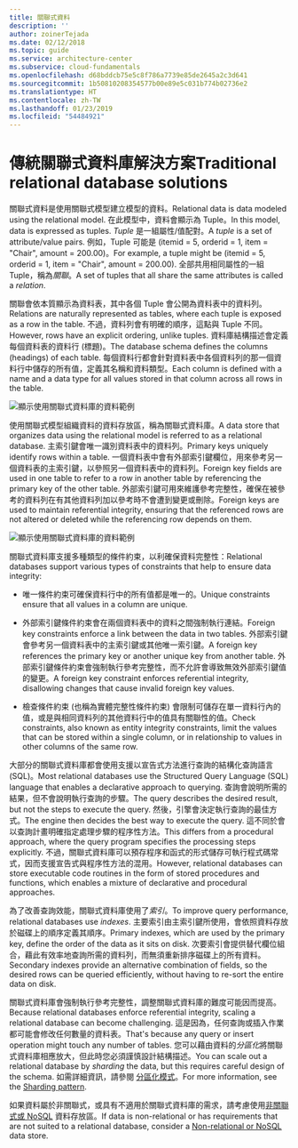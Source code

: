 ```yaml
---
title: 關聯式資料
description: ''
author: zoinerTejada
ms.date: 02/12/2018
ms.topic: guide
ms.service: architecture-center
ms.subservice: cloud-fundamentals
ms.openlocfilehash: d68bddcb75e5c8f786a7739e85de2645a2c3d641
ms.sourcegitcommit: 1b50810208354577b00e89e5c031b774b02736e2
ms.translationtype: HT
ms.contentlocale: zh-TW
ms.lasthandoff: 01/23/2019
ms.locfileid: "54484921"
---
```

# <a name="traditional-relational-database-solutions"></a><span data-ttu-id="ef317-102">傳統關聯式資料庫解決方案</span><span class="sxs-lookup"><span data-stu-id="ef317-102">Traditional relational database solutions</span></span>

<span data-ttu-id="ef317-103">關聯式資料是使用關聯式模型建立模型的資料。</span><span class="sxs-lookup"><span data-stu-id="ef317-103">Relational data is data modeled using the relational model.</span></span> <span data-ttu-id="ef317-104">在此模型中，資料會顯示為 Tuple。</span><span class="sxs-lookup"><span data-stu-id="ef317-104">In this model, data is expressed as tuples.</span></span> <span data-ttu-id="ef317-105">*Tuple* 是一組屬性/值配對。</span><span class="sxs-lookup"><span data-stu-id="ef317-105">A *tuple* is a set of attribute/value pairs.</span></span> <span data-ttu-id="ef317-106">例如，Tuple 可能是 (itemid = 5, orderid = 1, item = "Chair", amount = 200.00)。</span><span class="sxs-lookup"><span data-stu-id="ef317-106">For example, a tuple might be (itemid = 5, orderid = 1, item = "Chair", amount = 200.00).</span></span> <span data-ttu-id="ef317-107">全部共用相同屬性的一組 Tuple，稱為*關聯*。</span><span class="sxs-lookup"><span data-stu-id="ef317-107">A set of tuples that all share the same attributes is called a *relation*.</span></span>

<span data-ttu-id="ef317-108">關聯會依本質顯示為資料表，其中各個 Tuple 會公開為資料表中的資料列。</span><span class="sxs-lookup"><span data-stu-id="ef317-108">Relations are naturally represented as tables, where each tuple is exposed as a row in the table.</span></span> <span data-ttu-id="ef317-109">不過，資料列會有明確的順序，這點與 Tuple 不同。</span><span class="sxs-lookup"><span data-stu-id="ef317-109">However, rows have an explicit ordering, unlike tuples.</span></span> <span data-ttu-id="ef317-110">資料庫結構描述會定義每個資料表的資料行 (標題)。</span><span class="sxs-lookup"><span data-stu-id="ef317-110">The database schema defines the columns (headings) of each table.</span></span> <span data-ttu-id="ef317-111">每個資料行都會針對資料表中各個資料列的那一個資料行中儲存的所有值，定義其名稱和資料類型。</span><span class="sxs-lookup"><span data-stu-id="ef317-111">Each column is defined with a name and a data type for all values stored in that column across all rows in the table.</span></span>

![顯示使用關聯式資料庫的資料範例](../images/example-relational.png)

<span data-ttu-id="ef317-113">使用關聯式模型組織資料的資料存放區，稱為關聯式資料庫。</span><span class="sxs-lookup"><span data-stu-id="ef317-113">A data store that organizes data using the relational model is referred to as a relational database.</span></span> <span data-ttu-id="ef317-114">主索引鍵會唯一識別資料表中的資料列。</span><span class="sxs-lookup"><span data-stu-id="ef317-114">Primary keys uniquely identify rows within a table.</span></span> <span data-ttu-id="ef317-115">一個資料表中會有外部索引鍵欄位，用來參考另一個資料表的主索引鍵，以參照另一個資料表中的資料列。</span><span class="sxs-lookup"><span data-stu-id="ef317-115">Foreign key fields are used in one table to refer to a row in another table by referencing the primary key of the other table.</span></span> <span data-ttu-id="ef317-116">外部索引鍵可用來維護參考完整性，確保在被參考的資料列在有其他資料列加以參考時不會遭到變更或刪除。</span><span class="sxs-lookup"><span data-stu-id="ef317-116">Foreign keys are used to maintain referential integrity, ensuring that the referenced rows are not altered or deleted while the referencing row depends on them.</span></span>

![顯示使用關聯式資料庫的資料範例](../images/example-relational2.png)

<span data-ttu-id="ef317-118">關聯式資料庫支援多種類型的條件約束，以利確保資料完整性：</span><span class="sxs-lookup"><span data-stu-id="ef317-118">Relational databases support various types of constraints that help to ensure data integrity:</span></span>

- <span data-ttu-id="ef317-119">唯一條件約束可確保資料行中的所有值都是唯一的。</span><span class="sxs-lookup"><span data-stu-id="ef317-119">Unique constraints ensure that all values in a column are unique.</span></span>

- <span data-ttu-id="ef317-120">外部索引鍵條件約束會在兩個資料表中的資料之間強制執行連結。</span><span class="sxs-lookup"><span data-stu-id="ef317-120">Foreign key constraints enforce a link between the data in two tables.</span></span> <span data-ttu-id="ef317-121">外部索引鍵會參考另一個資料表中的主索引鍵或其他唯一索引鍵。</span><span class="sxs-lookup"><span data-stu-id="ef317-121">A foreign key references the primary key or another unique key from another table.</span></span> <span data-ttu-id="ef317-122">外部索引鍵條件約束會強制執行參考完整性，而不允許會導致無效外部索引鍵值的變更。</span><span class="sxs-lookup"><span data-stu-id="ef317-122">A foreign key constraint enforces referential integrity, disallowing changes that cause invalid foreign key values.</span></span>

- <span data-ttu-id="ef317-123">檢查條件約束 (也稱為實體完整性條件約束) 會限制可儲存在單一資料行內的值，或是與相同資料列的其他資料行中的值具有關聯性的值。</span><span class="sxs-lookup"><span data-stu-id="ef317-123">Check constraints, also known as entity integrity constraints, limit the values that can be stored within a single column, or in relationship to values in other columns of the same row.</span></span>

<span data-ttu-id="ef317-124">大部分的關聯式資料庫都會使用支援以宣告式方法進行查詢的結構化查詢語言 (SQL)。</span><span class="sxs-lookup"><span data-stu-id="ef317-124">Most relational databases use the Structured Query Language (SQL) language that enables a declarative approach to querying.</span></span> <span data-ttu-id="ef317-125">查詢會說明所需的結果，但不會說明執行查詢的步驟。</span><span class="sxs-lookup"><span data-stu-id="ef317-125">The query describes the desired result, but not the steps to execute the query.</span></span> <span data-ttu-id="ef317-126">然後，引擎會決定執行查詢的最佳方式。</span><span class="sxs-lookup"><span data-stu-id="ef317-126">The engine then decides the best way to execute the query.</span></span> <span data-ttu-id="ef317-127">這不同於會以查詢計畫明確指定處理步驟的程序性方法。</span><span class="sxs-lookup"><span data-stu-id="ef317-127">This differs from a procedural approach, where the query program specifies the processing steps explicitly.</span></span> <span data-ttu-id="ef317-128">不過，關聯式資料庫可以預存程序和函式的形式儲存可執行程式碼常式，因而支援宣告式與程序性方法的混用。</span><span class="sxs-lookup"><span data-stu-id="ef317-128">However, relational databases can store executable code routines in the form of stored procedures and functions, which enables a mixture of declarative and procedural approaches.</span></span>

<span data-ttu-id="ef317-129">為了改善查詢效能，關聯式資料庫使用了*索引*。</span><span class="sxs-lookup"><span data-stu-id="ef317-129">To improve query performance, relational databases use *indexes*.</span></span> <span data-ttu-id="ef317-130">主要索引由主索引鍵所使用，會依照資料存放於磁碟上的順序定義其順序。</span><span class="sxs-lookup"><span data-stu-id="ef317-130">Primary indexes, which are used by the primary key, define the order of the data as it sits on disk.</span></span> <span data-ttu-id="ef317-131">次要索引會提供替代欄位組合，藉此有效率地查詢所需的資料列，而無須重新排序磁碟上的所有資料。</span><span class="sxs-lookup"><span data-stu-id="ef317-131">Secondary indexes provide an alternative combination of fields, so the desired rows can be queried efficiently, without having to re-sort the entire data on disk.</span></span>

<span data-ttu-id="ef317-132">關聯式資料庫會強制執行參考完整性，調整關聯式資料庫的難度可能因而提高。</span><span class="sxs-lookup"><span data-stu-id="ef317-132">Because relational databases enforce referential integrity, scaling a relational database can become challenging.</span></span> <span data-ttu-id="ef317-133">這是因為，任何查詢或插入作業都可能會修改任何數量的資料表。</span><span class="sxs-lookup"><span data-stu-id="ef317-133">That's because any query or insert operation might touch any number of tables.</span></span> <span data-ttu-id="ef317-134">您可以藉由資料的*分區化*將關聯式資料庫相應放大，但此時您必須謹慎設計結構描述。</span><span class="sxs-lookup"><span data-stu-id="ef317-134">You can scale out a relational database by *sharding* the data, but this requires careful design of the schema.</span></span> <span data-ttu-id="ef317-135">如需詳細資訊，請參閱 [分區化模式](../../patterns/sharding.md)。</span><span class="sxs-lookup"><span data-stu-id="ef317-135">For more information, see the [Sharding pattern](../../patterns/sharding.md).</span></span>

<span data-ttu-id="ef317-136">如果資料屬於非關聯式，或具有不適用於關聯式資料庫的需求，請考慮使用[非關聯式或 NoSQL](../big-data/non-relational-data.md) 資料存放區。</span><span class="sxs-lookup"><span data-stu-id="ef317-136">If data is non-relational or has requirements that are not suited to a relational database, consider a [Non-relational or NoSQL](../big-data/non-relational-data.md) data store.</span></span>
